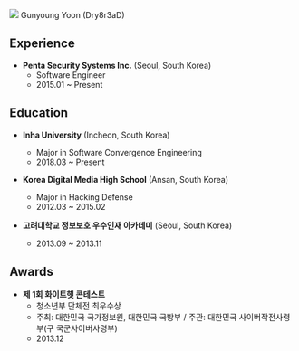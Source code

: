 ![](/img/gyyoon_profile.jpg)
Gunyoung Yoon (Dry8r3aD)


## Experience
* **Penta Security Systems Inc.** (Seoul, South Korea)
  * Software Engineer
  * 2015.01 ~ Present

## Education
* **Inha University** (Incheon, South Korea)
  * Major in Software Convergence Engineering
  * 2018.03 ~ Present

* **Korea Digital Media High School** (Ansan, South Korea)
  * Major in Hacking Defense
  * 2012.03 ~ 2015.02

* **고려대학교 정보보호 우수인재 아카데미** (Seoul, South Korea)
  * 2013.09 ~ 2013.11

## Awards
* **제 1회 화이트햇 콘테스트**
  * 청소년부 단체전 최우수상
  * 주최: 대한민국 국가정보원, 대한민국 국방부 / 주관: 대한민국 사이버작전사령부(구 국군사이버사령부)
  * 2013.12
